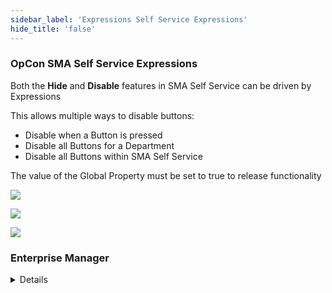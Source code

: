 ```yaml
---
sidebar_label: 'Expressions Self Service Expressions'
hide_title: 'false'
---
```


### OpCon SMA Self Service Expressions

Both the **Hide** and **Disable** features in SMA Self Service can be driven by Expressions

This allows multiple ways to disable buttons:  

* Disable when a Button is pressed  
* Disable all Buttons for a Department  
* Disable all Buttons within SMA Self Service  

The value of the Global Property must be set to true to release functionality

![](../static/imgadvanced/self_service_expressiondisable1.png)

![](../static/imgadvanced/Self_service_button_expressions1.png)
 
![](../static/imgadvanced/self_service_expressiondisable2.png) 

### Enterprise Manager

<details>

Both the **Hide** and **Disable** features in SMA Self Service can be driven by Expressions

This allows multiple ways to disable buttons:  

* Disable when a Button is pressed  
* Disable all Buttons for a Department  
* Disable all Buttons within SMA Self Service  

The value of the Global Property must be set to true to release functionality

![](../static/imgadvanced/HideDisable1.png)
![](../static/imgadvanced/HideDisable2.png)

</details>